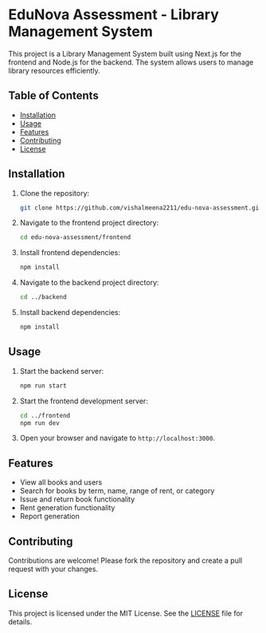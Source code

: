 # EduNova Assessment - Library Management System

This project is a Library Management System built using Next.js for the frontend and Node.js for the backend. The system allows users to manage library resources efficiently.

## Table of Contents
- [Installation](#installation)
- [Usage](#usage)
- [Features](#features)
- [Contributing](#contributing)
- [License](#license)

## Installation

1. Clone the repository:
    ```bash
    git clone https://github.com/vishalmeena2211/edu-nova-assessment.git
    ```
2. Navigate to the frontend project directory:
    ```bash
    cd edu-nova-assessment/frontend
    ```
3. Install frontend dependencies:
    ```bash
    npm install
    ```
4. Navigate to the backend project directory:
    ```bash
    cd ../backend
    ```
5. Install backend dependencies:
    ```bash
    npm install
    ```

## Usage

1. Start the backend server:
    ```bash
    npm run start
    ```
2. Start the frontend development server:
    ```bash
    cd ../frontend
    npm run dev
    ```
3. Open your browser and navigate to `http://localhost:3000`.

## Features

- View all books and users
- Search for books by term, name, range of rent, or category
- Issue and return book functionality
- Rent generation functionality
- Report generation

## Contributing

Contributions are welcome! Please fork the repository and create a pull request with your changes.

## License

This project is licensed under the MIT License. See the [LICENSE](LICENSE) file for details.